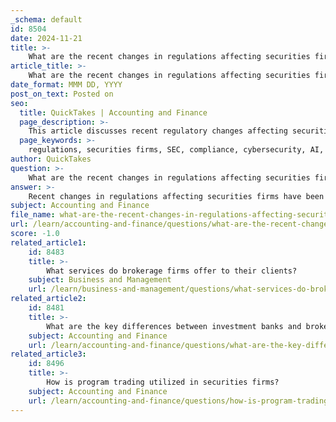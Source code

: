 ```yaml
---
_schema: default
id: 8504
date: 2024-11-21
title: >-
    What are the recent changes in regulations affecting securities firms?
article_title: >-
    What are the recent changes in regulations affecting securities firms?
date_format: MMM DD, YYYY
post_on_text: Posted on
seo:
  title: QuickTakes | Accounting and Finance
  page_description: >-
    This article discusses recent regulatory changes affecting securities firms, including new SEC rules on cybersecurity disclosures, increased compliance burdens, and upcoming regulations on AI and data sharing, highlighting the trend towards stricter oversight in the financial industry.
  page_keywords: >-
    regulations, securities firms, SEC, compliance, cybersecurity, AI, risk management, data sharing, FINRA, enforcement actions, financial industry
author: QuickTakes
question: >-
    What are the recent changes in regulations affecting securities firms?
answer: >-
    Recent changes in regulations affecting securities firms have been significant and multifaceted, reflecting a broader trend towards increased oversight and compliance requirements in the financial industry. Here are some key developments:\n\n1. **SEC Rulemaking**: The U.S. Securities and Exchange Commission (SEC) has been active in proposing new regulations throughout 2023. On October 26, 2022, the SEC adopted a final rule that requires publicly traded companies to enhance their disclosures, particularly regarding cybersecurity risks and incidents. This is part of a broader push to improve transparency and protect investors.\n\n2. **Fall 2023 Regulatory Agenda**: On December 6, 2023, the SEC published its semi-annual regulatory agenda, outlining plans for future rulemaking. This agenda indicates that firms may need to prepare for at least 13 new regulations, which could significantly impact their operations and compliance frameworks.\n\n3. **Increased Compliance Burden**: The complexity of financial regulations has led to a substantial compliance burden on banking and brokerage firms. This includes increased operational costs as firms invest in systems to ensure compliance with new rules. The Investment Adviser Association has noted that firms will need to navigate overlapping regulatory requirements, which can complicate compliance efforts.\n\n4. **Focus on AI and Risk Management**: The European Securities and Markets Authority (ESMA) has introduced rules regarding the use of artificial intelligence (AI) in financial markets. Firms are now required to conduct thorough risk assessments to identify and mitigate potential risks associated with AI, such as model risk and algorithmic bias. This reflects a growing concern about the implications of technology in finance.\n\n5. **Emerging Regulations on Data Sharing**: The Consumer Financial Protection Bureau (CFPB) has proposed new rules that would require financial firms to share more data at a customer's request, promoting open banking. This could lead to increased transparency and competition in the financial services sector.\n\n6. **FINRA Oversight**: The Financial Industry Regulatory Authority (FINRA) has also updated its rules to enhance trade transparency, particularly in the Treasury markets. New regulations are set to be implemented in phases starting in March 2025, which will require broker-dealers to adapt their practices accordingly.\n\n7. **Enforcement Actions**: There has been a notable increase in enforcement actions against investment and wealth management firms, particularly in areas such as environmental, social, and governance (ESG) investing and cybersecurity. This trend indicates a reinvigorated approach to regulatory enforcement, with existing rules being applied more rigorously while new regulations are still pending.\n\nThese regulatory changes are indicative of a broader trend towards heightened scrutiny and accountability in the financial sector, aimed at protecting investors and ensuring market integrity. Firms in the securities industry will need to stay vigilant and adapt to these evolving regulations to remain compliant and competitive.
subject: Accounting and Finance
file_name: what-are-the-recent-changes-in-regulations-affecting-securities-firms.md
url: /learn/accounting-and-finance/questions/what-are-the-recent-changes-in-regulations-affecting-securities-firms
score: -1.0
related_article1:
    id: 8483
    title: >-
        What services do brokerage firms offer to their clients?
    subject: Business and Management
    url: /learn/business-and-management/questions/what-services-do-brokerage-firms-offer-to-their-clients
related_article2:
    id: 8481
    title: >-
        What are the key differences between investment banks and brokerage firms?
    subject: Accounting and Finance
    url: /learn/accounting-and-finance/questions/what-are-the-key-differences-between-investment-banks-and-brokerage-firms
related_article3:
    id: 8496
    title: >-
        How is program trading utilized in securities firms?
    subject: Accounting and Finance
    url: /learn/accounting-and-finance/questions/how-is-program-trading-utilized-in-securities-firms
---
```


&nbsp;